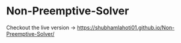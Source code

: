# Non-Preemptive-Solver
Checkout the live version -> https://shubhamlahoti01.github.io/Non-Preemptive-Solver/
